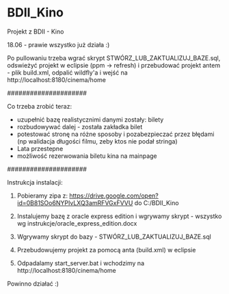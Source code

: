 ﻿# BDII_Kino
Projekt z BDII - Kino

18.06 - prawie wszystko już działa :)

Po pullowaniu trzeba wgrać skrypt STWÓRZ_LUB_ZAKTUALIZUJ_BAZE.sql, odswieżyć projekt w eclipsie (ppm -> refresh) i przebudować projekt antem - plik build.xml, odpalić wildfly'a i wejść na http://localhost:8180/cinema/home

#####################

Co trzeba zrobić teraz:
- uzupełnić bazę realistycznimi danymi zostały: bilety
- rozbudowywać dalej - została zakładka bilet
- potestować stronę na różne sposoby i pozabezpieczać przez błędami (np walidacja długości filmu, zeby ktos nie podał stringa)
- Lata przestepne
- możliwość rezerwowania biletu kina na mainpage

#####################

Instrukcja instalacji:

1. Pobieramy zipa z:
https://drive.google.com/open?id=0B81SOo6NYPIvLXQ3amRFVGxFVVU
do C:/BDII_Kino

2. Instalujemy bazę z oracle express edition i wgrywamy skrypt - wszystko wg instrukcje/oracle_express_edition.docx

3. Wgrywamy skrypt do bazy - STWÓRZ_LUB_ZAKTUALIZUJ_BAZE.sql

4. Przebudowujemy projekt za pomocą anta (build.xml) w eclipsie

5. Odpadalamy start_server.bat i wchodzimy na http://localhost:8180/cinema/home

Powinno działać :)